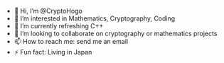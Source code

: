 - 👋 Hi, I’m @CryptoHogo
- 👀 I’m interested in Mathematics, Cryptography, Coding
- 🌱 I’m currently refreshing C++
- 💞️ I’m looking to collaborate on cryptography or mathematics projects
- 📫 How to reach me: send me an email
- ⚡ Fun fact: Living in Japan

<!---
CryptoHogo/CryptoHogo is a ✨ special ✨ repository because its `README.md` (this file) appears on your GitHub profile.
You can click the Preview link to take a look at your changes.
--->

